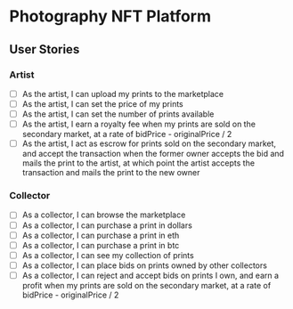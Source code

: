# Photography NFT Platform

## User Stories

### Artist

- [ ] As the artist, I can upload my prints to the marketplace
- [ ] As the artist, I can set the price of my prints
- [ ] As the artist, I can set the number of prints available
- [ ] As the artist, I earn a royalty fee when my prints are sold on the secondary market, at a rate of bidPrice - originalPrice / 2
- [ ] As the artist, I act as escrow for prints sold on the secondary market, and accept the transaction when the former owner accepts the bid and mails the print to the artist, at which point the artist accepts the transaction and mails the print to the new owner

### Collector

- [ ] As a collector, I can browse the marketplace
- [ ] As a collector, I can purchase a print in dollars
- [ ] As a collector, I can purchase a print in eth
- [ ] As a collector, I can purchase a print in btc
- [ ] As a collector, I can see my collection of prints
- [ ] As a collector, I can place bids on prints owned by other collectors
- [ ] As a collector, I can reject and accept bids on prints I own, and earn a profit when my prints are sold on the secondary market, at a rate of bidPrice - originalPrice / 2
